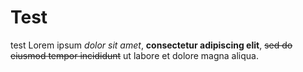 # Test
test
Lorem ipsum *dolor sit amet*, **consectetur adipiscing elit**, ~~sed do eiusmod tempor incididunt~~ ut labore et dolore magna aliqua.
